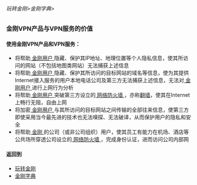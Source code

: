 ###### 玩转金刚>金刚字典>

### 金刚VPN产品与VPN服务的价值

#### 使用金刚VPN产品和VPN服务：
  - 将帮助[ 金刚用户 ](https://github.com/a2zitpro/web/blob/master/kkuser.md)隐藏、保护其IP地址、地理位置等个人隐私信息，使其所访问的网站（不包括地图类网站）无法捕获上述信息
  - 将帮助[ 金刚用户 ](https://github.com/a2zitpro/web/blob/master/kkuser.md)隐藏、保护其所访问的目标网站的域名等信息，使为其提供Internet接入服务的用户本地电话公司及第三方无法捕获上述信息，无法对[ 金刚用户 ](https://github.com/a2zitpro/web/blob/master/kkuser.md)进行上网行为分析
  - 将帮助[ 金刚用户 ](https://github.com/a2zitpro/web/blob/master/kkuser.md)突破第三方设立的[ 网络防火墙 ](https://github.com/a2zitpro/web/blob/master/firewall.md)，亦称[翻墙](https://github.com/a2zitpro/web/blob/master/LadderFree/kkDictionary/OverTheWall.md)，使其在Internet上畅行无阻，自由上网
  - 将加密[ 金刚用户 ](https://github.com/a2zitpro/web/blob/master/kkuser.md)与其所访问的目标网站之间传输的全部往来信息，使第三方即使采用当今最先进的技术也无法嗅探、无法破译，从而保护用户的隐私和安全
  - 将帮助[ 金刚 ](https://github.com/a2zitpro/web/blob/master/a2zitpro.md)的公司（或非公司组织）用户，使其员工有能力在机场、酒店等公共场所穿透公司设立的[ 网络防火墙 ](https://github.com/a2zitpro/web/blob/master/firewall.md)，完成身份认证，进而访问公司内部网

#### 返回到
- [玩转金刚](https://github.com/a2zitpro/web/blob/master/LadderFree/main.md)
- [金刚字典](https://github.com/a2zitpro/web/blob/master/LadderFree/kkDictionary/kkDictionary.md)

